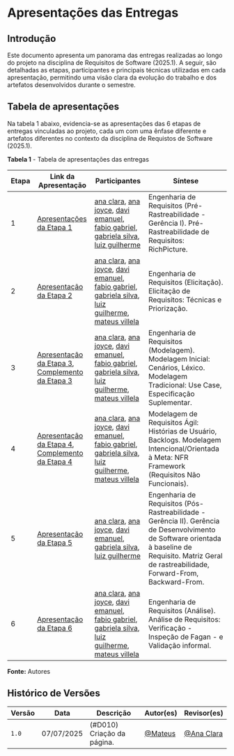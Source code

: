# Apresentações das Entregas

## Introdução

Este documento apresenta um panorama das entregas realizadas ao longo do projeto na disciplina de Requisitos de Software (2025.1). A seguir, são detalhadas as etapas, participantes e principais técnicas utilizadas em cada apresentação, permitindo uma visão clara da evolução do trabalho e dos artefatos desenvolvidos durante o semestre.

## Tabela de apresentações

Na tabela 1 abaixo, evidencia-se as apresentações das 6 etapas de entregas vinculadas ao projeto, cada um com uma ênfase diferente e artefatos diferentes no contexto da disciplina de Requistos de Software (2025.1). 

**Tabela 1** - Tabela de apresentações das entregas

| Etapa | Link da Apresentação | Participantes | Síntese |
|-------|---------------------|--------------|---------|
| 1 | [Apresentações da Etapa 1](../../doc-guardioes-da-saude/gravacoes/entregas/entregas/) | [ana clara](https://github.com/anabborges), [ana joyce](https://github.com/anajoyceamorim), [davi emanuel](https://github.com/daviRolvr), [fabio gabriel](https://github.com/fabinsz), [gabriela silva](https://github.com/gaubiela), [luiz guilherme](https://github.com/luizfaria1989) | Engenharia de Requisitos (Pré-Rastreabilidade - Gerência I). Pré-Rastreabilidade de Requisitos: RichPicture. |
| 2 | [Apresentação da Etapa 2](../../gravacoes/entregas/grav-entrega/#entrega2) | [ana clara](https://github.com/anabborges), [ana joyce](https://github.com/anajoyceamorim), [davi emanuel](https://github.com/daviRolvr), [fabio gabriel](https://github.com/fabinsz), [gabriela silva](https://github.com/gaubiela), [luiz guilherme](https://github.com/luizfaria1989), [mateus villela](https://github.com/MVConsorte) | Engenharia de Requisitos (Elicitação). Elicitação de Requisitos: Técnicas e Priorização. |
| 3 | [Apresentação da Etapa 3](../../gravacoes/entregas/grav-entrega/#entrega3), [Complemento da Etapa 3](../../gravacoes/entregas/grav-entrega/#entrega3-part) | [ana clara](https://github.com/anabborges), [ana joyce](https://github.com/anajoyceamorim), [davi emanuel](https://github.com/daviRolvr), [fabio gabriel](https://github.com/fabinsz), [gabriela silva](https://github.com/gaubiela), [luiz guilherme](https://github.com/luizfaria1989), [mateus villela](https://github.com/MVConsorte) | Engenharia de Requisitos (Modelagem). Modelagem Inicial: Cenários, Léxico. Modelagem Tradicional: Use Case, Especificação Suplementar. |
| 4 | [Apresentação da Etapa 4](../../gravacoes/entregas/grav-entrega/#entrega4), [Complemento da Etapa 4](../../gravacoes/entregas/grav-entrega/#entrega4-part) | [ana clara](https://github.com/anabborges), [ana joyce](https://github.com/anajoyceamorim), [davi emanuel](https://github.com/daviRolvr), [fabio gabriel](https://github.com/fabinsz), [gabriela silva](https://github.com/gaubiela), [luiz guilherme](https://github.com/luizfaria1989), [mateus villela](https://github.com/MVConsorte) | Modelagem de Requisitos Ágil: Histórias de Usuário, Backlogs. Modelagem Intencional/Orientada à Meta: NFR Framework (Requisitos Não Funcionais). |
| 5 | [Apresentação da Etapa 5](../../gravacoes/entregas/grav-entrega/#entrega5) | [ana clara](https://github.com/anabborges), [ana joyce](https://github.com/anajoyceamorim), [davi emanuel](https://github.com/daviRolvr), [gabriela silva](https://github.com/gaubiela), [luiz guilherme](https://github.com/luizfaria1989) | Engenharia de Requisitos (Pós-Rastreabilidade - Gerência II). Gerência de Desenvolvimento de Software orientada à baseline de Requisito. Matriz Geral de rastreabilidade, Forward-From, Backward-From. |
| 6 | [Apresentação da Etapa 6](../../gravacoes/entregas/grav-entrega/#entrega6) | [ana clara](https://github.com/anabborges), [ana joyce](https://github.com/anajoyceamorim), [davi emanuel](https://github.com/daviRolvr), [fabio gabriel](https://github.com/fabinsz), [gabriela silva](https://github.com/gaubiela), [luiz guilherme](https://github.com/luizfaria1989), [mateus villela](https://github.com/MVConsorte) | Engenharia de Requisitos (Análise). Análise de Requisitos: Verificação - Inspeção de Fagan - e Validação informal. |

**Fonte:** Autores

## Histórico de Versões

| Versão | Data       | Descrição          | Autor(es)                                        | Revisor(es)                                    |
| ------ | ---------- | ------------------ | ------------------------------------------------ | ---------------------------------------------- |
| `1.0`  | 07/07/2025 | (#D010) Criação da página. | [@Mateus](https://github.com/MVConsorte) | [@Ana Clara](https://github.com/anabborges)  |
